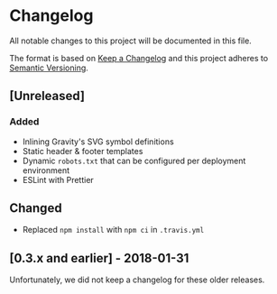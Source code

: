 # Changelog
All notable changes to this project will be documented in this file.

The format is based on [Keep a Changelog](http://keepachangelog.com/en/1.0.0/)
and this project adheres to [Semantic Versioning](http://semver.org/spec/v2.0.0.html).

## [Unreleased]
### Added
- Inlining Gravity's SVG symbol definitions
- Static header & footer templates
- Dynamic `robots.txt` that can be configured per deployment environment
- ESLint with Prettier

## Changed
- Replaced `npm install` with `npm ci` in `.travis.yml`

## [0.3.x and earlier] - 2018-01-31
Unfortunately, we did not keep a changelog for these older releases.
